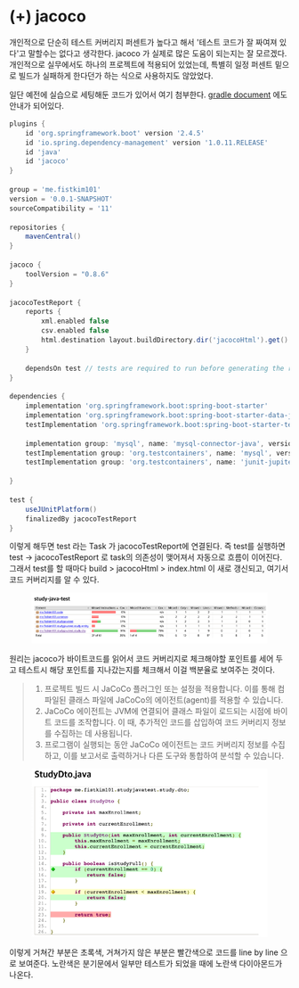 # (+) jacoco

개인적으로 단순히 테스트 커버리지 퍼센트가 높다고 해서 '테스트 코드가 잘 짜여져 있다'고 말할수는 없다고 생각한다. jacoco 가 실제로 많은 도움이 되는지는 잘 모르겠다. 개인적으로 실무에서도 하나의 프로젝트에 적용되어 있었는데, 특별히 일정 퍼센트 밑으로 빌드가 실패하게 한다던가 하는 식으로 사용하지도 않았었다.

일단 예전에 실습으로 세팅해둔 코드가 있어서 여기 첨부한다. [gradle document](https://docs.gradle.org/current/userguide/jacoco\_plugin.html) 에도 안내가 되어있다.

```gradle
plugins {
    id 'org.springframework.boot' version '2.4.5'
    id 'io.spring.dependency-management' version '1.0.11.RELEASE'
    id 'java'
    id 'jacoco'
}

group = 'me.fistkim101'
version = '0.0.1-SNAPSHOT'
sourceCompatibility = '11'

repositories {
    mavenCentral()
}

jacoco {
    toolVersion = "0.8.6"
}

jacocoTestReport {
    reports {
        xml.enabled false
        csv.enabled false
        html.destination layout.buildDirectory.dir('jacocoHtml').get().asFile
    }

    dependsOn test // tests are required to run before generating the report
}

dependencies {
    implementation 'org.springframework.boot:spring-boot-starter'
    implementation 'org.springframework.boot:spring-boot-starter-data-jpa'
    testImplementation 'org.springframework.boot:spring-boot-starter-test'

    implementation group: 'mysql', name: 'mysql-connector-java', version: '8.0.22'
    testImplementation group: 'org.testcontainers', name: 'mysql', version: '1.15.3'
    testImplementation group: 'org.testcontainers', name: 'junit-jupiter', version: '1.15.2'

}

test {
    useJUnitPlatform()
    finalizedBy jacocoTestReport
}
```

이렇게 해두면 test 라는 Task 가 jacocoTestReport에 연결된다. 즉 test를 실행하면 test -> jacocoTestReport 로 task의 의존성이 맺어져서 자동으로 흐름이 이어진다. 그래서 test를 할 때마다 build > jacocoHtml > index.html 이 새로 갱신되고, 여기서 코드 커버리지를 알 수 있다.

<figure><img src="../../.gitbook/assets/image (1) (1) (3) (1).png" alt=""><figcaption></figcaption></figure>

원리는 jacoco가 바이트코드를 읽어서 코드 커버리지로 체크해야할 포인트를 세어 두고 테스트시 해당 포인트를 지나갔는지를 체크해서 이걸 백분율로 보여주는 것이다.

> 1. 프로젝트 빌드 시 JaCoCo 플러그인 또는 설정을 적용합니다. 이를 통해 컴파일된 클래스 파일에 JaCoCo의 에이전트(agent)를 적용할 수 있습니다.
> 2. JaCoCo 에이전트는 JVM에 연결되어 클래스 파일이 로드되는 시점에 바이트 코드를 조작합니다. 이 때, 추가적인 코드를 삽입하여 코드 커버리지 정보를 수집하는 데 사용됩니다.
> 3. 프로그램이 실행되는 동안 JaCoCo 에이전트는 코드 커버리지 정보를 수집하고, 이를 보고서로 출력하거나 다른 도구와 통합하여 분석할 수 있습니다.

<figure><img src="../../.gitbook/assets/image (7) (4).png" alt=""><figcaption></figcaption></figure>

이렇게 거쳐간 부분은 초록색, 거쳐가지 않은 부분은 빨간색으로 코드를 line by line 으로 보여준다. 노란색은 분기문에서 일부만 테스트가 되었을 때에 노란색 다이아몬드가 나온다.
